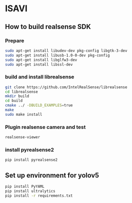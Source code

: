 # ISAVI
## How to build realsense SDK
### Prepare
```bash
sudo apt-get install libudev-dev pkg-config libgtk-3-dev
sudo apt-get install libusb-1.0-0-dev pkg-config
sudo apt-get install libglfw3-dev
sudo apt-get install libssl-dev
```

### build and install librealsense
```bash
git clone https://github.com/IntelRealSense/librealsense
cd librealsense
mkdir build
cd build
cmake ../ -DBUILD_EXAMPLES=true
make
sudo make install 
```

### Plugin realsense camera and test
```bash
realsense-viewer
```
### install pyrealsense2
``` bash
pip install pyrealsense2
```
## Set up environment for yolov5
```bash
pip install PyYAML
pip install ultralytics
pip install -r requirements.txt
```
